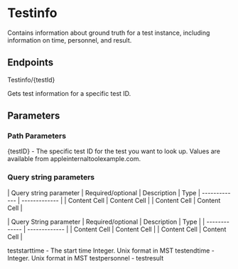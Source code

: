 # Testinfo

Contains information about ground truth for a test instance, including information on time, personnel, and result.

## Endpoints

Testinfo/{testId}

Gets test information for a specific test ID.

## Parameters

### Path Parameters

{testID} - The specific test ID for the test you want to look up. Values are available from appleinternaltoolexample.com.

### Query string parameters


| Query string parameter | Required/optional | Description | Type
| ------------- | ------------- |
| Content Cell  | Content Cell  |
| Content Cell  | Content Cell  |


| Query String parameter  | Required/optional | Description | Type |
| ------------- | ------------- |
| Content Cell  | Content Cell  |
| Content Cell  | Content Cell  |

teststarttime - The start time Integer. Unix format in MST
testendtime - Integer. Unix format in MST
testpersonnel - 
testresult



